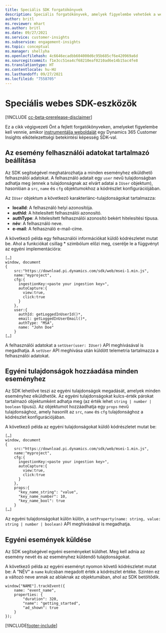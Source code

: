 ```yaml
---
title: Speciális SDK forgatókönyvek
description: Speciális forgatókönyvek, amelyek figyelembe vehetőek a webhely egy SDK eszközzel való instrumentálásakor.
author: britl
ms.reviewer: mhart
ms.author: britl
ms.date: 09/27/2021
ms.service: customer-insights
ms.subservice: engagement-insights
ms.topic: conceptual
ms.manager: shellyha
ms.openlocfilehash: 4c6646ecadbb604000d6c95b685cf6e420969a6d
ms.sourcegitcommit: f1e3cc51ea4cf68210eaf0210ad6e14b15ac4fe8
ms.translationtype: HT
ms.contentlocale: hu-HU
ms.lasthandoff: 09/27/2021
ms.locfileid: "7558705"
---
```

# <a name="advanced-web-sdk-instrumentation"></a>Speciális webes SDK-eszközök

[!INCLUDE [cc-beta-prerelease-disclaimer](includes/cc-beta-prerelease-disclaimer.md)]

Ez a cikk végigvezeti Önt a fejlett forgatókönyveken, amelyeket figyelembe kell vennie, amikor [instrumentálja weboldalát](instrument-website.md) egy Dynamics 365 Customer Insights elkötelezettségi betekintési képesség SDK-val.

## <a name="setting-user-details-for-your-event"></a>Az esemény felhasználói adatokat tartalmazó beállítása

Az SDK segítségével meghatározhatja a minden eseményhez elküldhető felhasználói adatokat. A felhasználó adatait egy `user` nevű tulajdonságban adhatja meg (ennek a tulajdonságnak az elvárt adatai a `IUser` objektum), hasonlóan a `src`, `name` és `cfg` objektumokhoz a kódrészlet konfigurációjában.

Az `IUser` objektum a következő karakterlánc-tulajdonságokat tartalmazza:

- **localId**: A felhasználó helyi azonosítója.
- **authId**: A hitelesített felhasználói azonosító.
- **authType**: A hitelesített felhasználói azonosító bekért hitelesítési típusa.
- **név**: A felhasználó neve.
- **e-mail**: A felhasználó e-mail-címe.

A következő példa egy felhasználói információkat küldő kódrészletet mutat be. Ahol a funkciókat csillag * szimbólum előzi meg, cserélje le a függvényt az egyéni implementációra:

```
[…]
window, document
{
    src:"https://download.pi.dynamics.com/sdk/web/msei-1.min.js",
    name:"myproject",
    cfg:{
      ingestionKey:<paste your ingestion key>",
      autoCapture:{
        view:true,
        click:true
      }
    },
    user:{
      authId: getLoggedInUserId()*,
      email: getLoggedInUserEmail()*,
      authType: "MSA",
      name: "John Doe"
    }
[…]
```

A felhasználói adatokat a `setUser(user: IUser)` API meghívásával is megadhatja. A `setUser` API meghívása után küldött telemetria tartalmazza a felhasználói adatokat.

## <a name="adding-custom-properties-for-each-event"></a>Egyéni tulajdonságok hozzáadása minden eseményhez

Az SDK lehetővé teszi az egyéni tulajdonságok megadását, amelyek minden eseményhez elküldhetők. Az egyéni tulajdonságokat kulcs-érték párokat tartalmazó objektumként adhatja meg (az érték lehet `string | number | boolean` típusú). Az objektumot hozzáadhatja egy `props` nevű tulajdonsághoz, amely hasonlít az `src`, `name` és `cfg` tulajdonsághoz a kódrészlet konfigurációjában.

A következő példa az egyéni tulajdonságokat küldő kódrészletet mutat be:

```
[…]
window, document
{
    src:"https://download.pi.dynamics.com/sdk/web/msei-1.min.js",
    name:"myproject",
    cfg:{
      ingestionKey:<paste your ingestion key>",
      autoCapture:{
        view:true,
        click:true
      }
    },
    props:{
      "key_name_string": "value",
      "key_name_number": 10,
      "key_name_bool": true
    }
[…]
```

Az egyéni tulajdonságokat külön külön, a `setProperty(name: string, value: string | number | boolean)` API meghívásával is megadhatja.

## <a name="sending-custom-events"></a>Egyéni események küldése

Az SDK segítségével egyéni eseményeket küldhet. Meg kell adnia az esemény nevét és az eseményhez küldendő tulajdonságokat.

A következő példa az egyéni eseményt nyomon követő kódrészletet mutat be: A "NÉV" a `name` kulcsban megadott érték a kódrészlet értéke. Szintén ez a változó neve annak az ablaknak az objektumában, ahol az SDK betöltődik.

```
window["NAME"].trackEvent({
    name: "event_name",
    properties: {
        "duration": 320,
        "name": "getting_started",
        "ad_shown": true
    }
});
```


[!INCLUDE[footer-include](../includes/footer-banner.md)]
